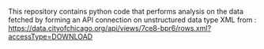 This repository contains python code that performs analysis on the data fetched by forming an API connection on unstructured data type XML from : https://data.cityofchicago.org/api/views/7ce8-bpr6/rows.xml?accessType=DOWNLOAD
